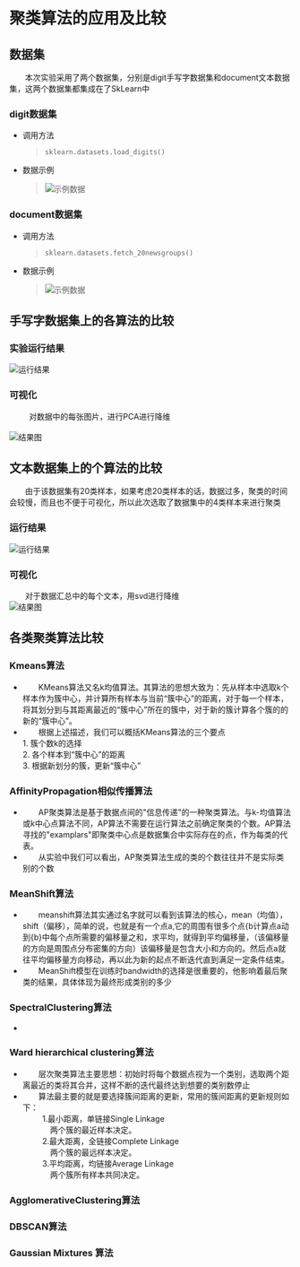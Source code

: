 # 聚类算法的应用及比较
## 数据集
&ensp;&ensp;&ensp;&ensp;本次实验采用了两个数据集，分别是digit手写字数据集和document文本数据集，这两个数据集都集成在了SkLearn中
### digit数据集
* 调用方法
  > `sklearn.datasets.load_digits()`
* 数据示例
  > ![示例数据](pic/digit_sample.jpg)
### document数据集
* 调用方法
  >`sklearn.datasets.fetch_20newsgroups()`
* 数据示例
  > ![示例数据](pic/doc_sample.jpg)
## 手写字数据集上的各算法的比较
### 实验运行结果
![运行结果](pic/result_digit.jpg)
### 可视化
&ensp;&ensp;&ensp;&ensp;&ensp;对数据中的每张图片，进行PCA进行降维<br>                  
![结果图](pic/digit.jpg)
## 文本数据集上的个算法的比较
&ensp;&ensp;&ensp;&ensp;由于该数据集有20类样本，如果考虑20类样本的话，数据过多，聚类的时间会较慢，而且也不便于可视化，所以此次选取了数据集中的4类样本来进行聚类
### 运行结果
![运行结果](pic/result_doc.jpg)
### 可视化
&ensp;&ensp;&ensp;&ensp;对于数据汇总中的每个文本，用svd进行降维<br>
![结果图](pic/document.jpg)
## 各类聚类算法比较
### Kmeans算法
*    &ensp;&ensp;&ensp;&ensp;KMeans算法又名k均值算法。其算法的思想大致为：先从样本中选取k个样本作为簇中心，并计算所有样本与当前“簇中心”的距离，对于每一个样本，将其划分到与其距离最近的“簇中心”所在的簇中，对于新的簇计算各个簇的的新的“簇中心”。
*    &ensp;&ensp;&ensp;&ensp;根据上述描述，我们可以概括KMeans算法的三个要点<br>
    1. 簇个数k的选择<br>
    2. 各个样本到“簇中心”的距离<br>
    3. 根据新划分的簇，更新“簇中心”
### AffinityPropagation相似传播算法
*    &ensp;&ensp;&ensp;&ensp;AP聚类算法是基于数据点间的"信息传递"的一种聚类算法。与k-均值算法或k中心点算法不同，AP算法不需要在运行算法之前确定聚类的个数。AP算法寻找的"examplars"即聚类中心点是数据集合中实际存在的点，作为每类的代表。
*    &ensp;&ensp;&ensp;&ensp;从实验中我们可以看出，AP聚类算法生成的类的个数往往并不是实际类别的个数
### MeanShift算法
*    &ensp;&ensp;&ensp;&ensp;meanshift算法其实通过名字就可以看到该算法的核心，mean（均值），shift（偏移），简单的说，也就是有一个点a,它的周围有很多个点{b计算点a动到{b}中每个点所需要的偏移量之和，求平均，就得到平均偏移量，（该偏移量的方向是周围点分布密集的方向）该偏移量是包含大小和方向的。然后点a就往平均偏移量方向移动，再以此为新的起点不断迭代直到满足一定条件结束。
*    &ensp;&ensp;&ensp;&ensp;MeanShift模型在训练时bandwidth的选择是很重要的，他影响着最后聚类的结果，具体体现为最终形成类别的多少
### SpectralClustering算法
*    
### Ward hierarchical clustering算法
*    &ensp;&ensp;&ensp;&ensp;层次聚类算法主要思想：初始时将每个数据点视为一个类别，选取两个距离最近的类将其合并，这样不断的迭代最终达到想要的类别数停止
*    &ensp;&ensp;&ensp;&ensp;算法最主要的就是要选择簇间距离的更新，常用的簇间距离的更新规则如下：<br>
      &ensp;&ensp;&ensp;&ensp;&ensp;1.最小距离，单链接Single Linkage <br>
        &ensp;&ensp;&ensp;&ensp;&ensp;&ensp;&ensp;两个簇的最近样本决定。<br> 
      &ensp;&ensp;&ensp;&ensp;&ensp;2.最大距离，全链接Complete Linkage <br>
        &ensp;&ensp;&ensp;&ensp;&ensp;&ensp;&ensp;两个簇的最远样本决定。 <br>
      &ensp;&ensp;&ensp;&ensp;&ensp;3.平均距离，均链接Average Linkage<br>
        &ensp;&ensp;&ensp;&ensp;&ensp;&ensp;&ensp;两个簇所有样本共同决定。 
### AgglomerativeClustering算法
### DBSCAN算法
### Gaussian Mixtures 算法
